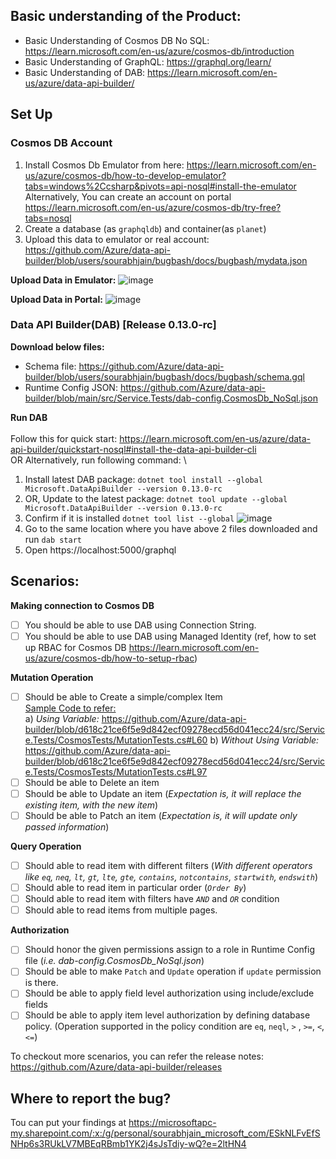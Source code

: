## Basic understanding of the Product:
- Basic Understanding of Cosmos DB No SQL: https://learn.microsoft.com/en-us/azure/cosmos-db/introduction
- Basic Understanding of GraphQL: https://graphql.org/learn/
- Basic Understanding of DAB: https://learn.microsoft.com/en-us/azure/data-api-builder/
 
## Set Up

### Cosmos DB Account
1. Install Cosmos Db Emulator from here: https://learn.microsoft.com/en-us/azure/cosmos-db/how-to-develop-emulator?tabs=windows%2Ccsharp&pivots=api-nosql#install-the-emulator \
Alternatively, You can create an account on portal https://learn.microsoft.com/en-us/azure/cosmos-db/try-free?tabs=nosql
2. Create a database (as `graphqldb`) and container(as `planet`)
3. Upload this data to emulator or real account: https://github.com/Azure/data-api-builder/blob/users/sourabhjain/bugbash/docs/bugbash/mydata.json

**Upload Data in Emulator:** 
![image](https://github.com/Azure/data-api-builder/assets/6362382/e1b65905-d6e4-4993-8eb2-617214f12668)

**Upload Data in Portal:**
![image](https://github.com/Azure/data-api-builder/assets/6362382/0edb0b0f-6fe8-42b5-baf5-daa063fb382c)

### Data API Builder(DAB) [Release 0.13.0-rc]

**Download below files:**
- Schema file: https://github.com/Azure/data-api-builder/blob/users/sourabhjain/bugbash/docs/bugbash/schema.gql
- Runtime Config JSON: https://github.com/Azure/data-api-builder/blob/main/src/Service.Tests/dab-config.CosmosDb_NoSql.json

**Run DAB** \
\
Follow this for quick start: https://learn.microsoft.com/en-us/azure/data-api-builder/quickstart-nosql#install-the-data-api-builder-cli \
OR Alternatively, run following command: \
1. Install latest DAB package: `dotnet tool install --global Microsoft.DataApiBuilder --version 0.13.0-rc`
2. OR, Update to the latest package: `dotnet tool update --global Microsoft.DataApiBuilder --version 0.13.0-rc`
3. Confirm if it is installed `dotnet tool list --global`
   ![image](https://github.com/Azure/data-api-builder/assets/6362382/63f77ab1-db94-4d4c-abb9-2df164b256e2)
4. Go to the same location where you have above 2 files downloaded and run `dab start`
5. Open https://localhost:5000/graphql

## Scenarios:
**Making connection to Cosmos DB**
- [ ] You should be able to use DAB using Connection String.
- [ ] You should be able to use DAB using Managed Identity (ref, how to set up RBAC for Cosmos DB https://learn.microsoft.com/en-us/azure/cosmos-db/how-to-setup-rbac)

**Mutation Operation**
- [ ] Should be able to Create a simple/complex Item \
      <ins>Sample Code to refer:</ins> \
      a) _Using Variable:_ https://github.com/Azure/data-api-builder/blob/d618c21ce6f5e9d842ecf09278ecd56d041ecc24/src/Service.Tests/CosmosTests/MutationTests.cs#L60 
      b) _Without Using Variable:_ https://github.com/Azure/data-api-builder/blob/d618c21ce6f5e9d842ecf09278ecd56d041ecc24/src/Service.Tests/CosmosTests/MutationTests.cs#L97
- [ ] Should be able to Delete an item
- [ ] Should be able to Update an item (*Expectation is, it will replace the existing item, with the new item*)
- [ ] Should be able to Patch an item (*Expectation is, it will update only passed information*)

**Query Operation**
- [ ] Should able to read item with different filters (*With different operators like `eq`, `neq`, `lt`, `gt`, `lte`, `gte`, `contains`, `notcontains`, `startwith`, `endswith`*)
- [ ] Should able to read item in particular order (*`Order By`*)
- [ ] Should able to read item with filters have *`AND`* and *`OR`* condition
- [ ] Should able to read items from multiple pages.

**Authorization**
- [ ]  Should honor the given permissions assign to a role in Runtime Config file (*i.e. dab-config.CosmosDb_NoSql.json*)
- [ ]  Should be able to make `Patch` and `Update` operation if `update` permission is there.
- [ ]  Should be able to apply field level authorization using include/exclude fields
- [ ]  Should be able to apply item level authorization by defining database policy. (Operation supported in the policy condition are `eq`, `neql`, `>` , `>=`, `<`, `<=`)

To checkout more scenarios, you can refer the release notes: https://github.com/Azure/data-api-builder/releases

## Where to report the bug?
Tou can put your findings  at https://microsoftapc-my.sharepoint.com/:x:/g/personal/sourabhjain_microsoft_com/ESkNLFvEfSNHp6s3RUkLV7MBEqRBmb1YK2j4sJsTdiy-wQ?e=2ltHN4
